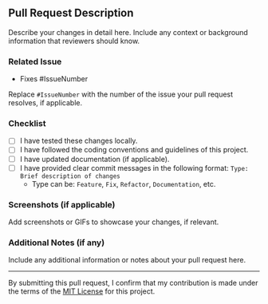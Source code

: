 ## Pull Request Description

Describe your changes in detail here. Include any context or background information that reviewers should know.

### Related Issue

- Fixes #IssueNumber

Replace `#IssueNumber` with the number of the issue your pull request resolves, if applicable.

### Checklist

- [ ] I have tested these changes locally.
- [ ] I have followed the coding conventions and guidelines of this project.
- [ ] I have updated documentation (if applicable).
- [ ] I have provided clear commit messages in the following format: `Type: Brief description of changes`
  - Type can be: `Feature`, `Fix`, `Refactor`, `Documentation`, etc.

### Screenshots (if applicable)

Add screenshots or GIFs to showcase your changes, if relevant.

### Additional Notes (if any)

Include any additional information or notes about your pull request here.

---

By submitting this pull request, I confirm that my contribution is made under the terms of the [MIT License](../LICENSE) for this project.
